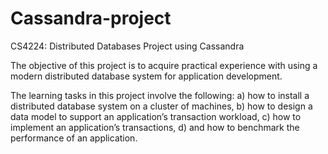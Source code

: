 # Cassandra-project
CS4224: Distributed Databases Project using Cassandra

The objective of this project is to acquire practical experience with using a modern distributed database system for application development.

The learning tasks in this project involve the following:
a) how to install a distributed database system on a cluster of machines,
b) how to design a data model to support an application’s transaction workload,
c) how to implement an application’s transactions, d) and how to benchmark the performance of an application.

